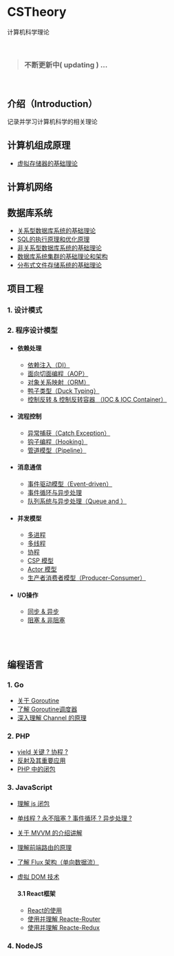 # CSTheory
计算机科学理论

<br>

> ### 不断更新中( updating ) ...

<br>

## 介绍（Introduction）
记录并学习计算机科学的相关理论

## 计算机组成原理
- [虚拟存储器的基础理论](https://github.com/Lvsi-China/VirtualMemory)

## 计算机网络

## 数据库系统
- [关系型数据库系统的基础理论](https://github.com/Lvsi-China/Sherk/blob/master/docs/README.chapter3.md)
- [SQL的执行原理和优化原理](https://github.com/Lvsi-China/SmaugSQL)
- [非关系型数据库系统的基础理论](https://github.com/Lvsi-China/CSTheory/blob/master/docs/nosql.md)
- [数据库系统集群的基础理论和架构](https://github.com/Lvsi-China/Sherk/blob/master/docs/README.chapter3.md)
- [分布式文件存储系统的基础理论](https://github.com/Lvsi-China/SauronDFS/blob/master/docs/README.chapter2.md)


## 项目工程

### 1. 设计模式

### 2. 程序设计模型

- #### 依赖处理
    - [依赖注入（DI）]()
    - [面向切面编程（AOP）]()
    - [对象关系映射（ORM）]()
    - [鸭子类型（Duck Typing）]()
    - [控制反转 & 控制反转容器 （IOC & IOC Container）]()

- #### 流程控制
    - [异常捕获（Catch Exception）]()
    - [钩子编程（Hooking）]()
    - [管道模型（Pipeline）]()

- #### 消息通信
    - [事件驱动模型（Event-driven）]()
    - [事件循环与异步处理]()
    - [队列系统与异步处理（Queue and ）]()

- #### 并发模型
	- [多进程]()
	- [多线程]()
	- [协程]()
    - [CSP 模型]()
	- [Actor 模型]()
    - [生产者消费者模型（Producer-Consumer）]()

- #### I/O操作
    - [同步 & 异步]()
    - [阻塞 & 非阻塞]()

<br><br>


## 编程语言

### 1. Go
	
- [关于 Goroutine]()
- [了解 Goroutine调度器]()
- [深入理解 Channel 的原理]()

### 2. PHP
	
- [yield 关键 ? 协程 ?]() 
- [反射及其重要应用]()
- [PHP 中的闭包]()

### 3. JavaScript

- [理解 js 闭包]()
- [单线程 ? 永不阻塞 ? 事件循环 ? 异步处理 ?]()

- [关于 MVVM 的介绍讲解]()

- [理解前端路由的原理]()

- [了解 Flux 架构（单向数据流）]()

- [虚拟 DOM 技术]()

    #### 3.1 React框架
     
    - [React的使用]()
    - [使用并理解 Reacte-Router]()
    - [使用并理解 Reacte-Redux]()
	

### 4. NodeJS

